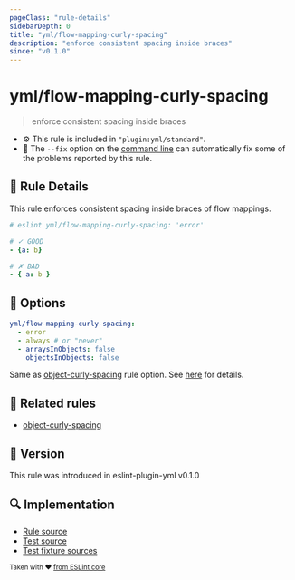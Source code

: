 ```yaml
---
pageClass: "rule-details"
sidebarDepth: 0
title: "yml/flow-mapping-curly-spacing"
description: "enforce consistent spacing inside braces"
since: "v0.1.0"
---
```


# yml/flow-mapping-curly-spacing

> enforce consistent spacing inside braces

- :gear: This rule is included in `"plugin:yml/standard"`.
- :wrench: The `--fix` option on the [command line](https://eslint.org/docs/user-guide/command-line-interface#fixing-problems) can automatically fix some of the problems reported by this rule.

## :book: Rule Details

This rule enforces consistent spacing inside braces of flow mappings.

<eslint-code-block fix>

<!-- eslint-skip -->

```yaml
# eslint yml/flow-mapping-curly-spacing: 'error'

# ✓ GOOD
- {a: b}

# ✗ BAD
- { a: b }
```

</eslint-code-block>

## :wrench: Options

```yaml
yml/flow-mapping-curly-spacing:
  - error
  - always # or "never"
  - arraysInObjects: false
    objectsInObjects: false
```

Same as [object-curly-spacing] rule option. See [here](https://eslint.org/docs/rules/object-curly-spacing#options) for details.

## :couple: Related rules

- [object-curly-spacing]

[object-curly-spacing]: https://eslint.org/docs/rules/object-curly-spacing

## :rocket: Version

This rule was introduced in eslint-plugin-yml v0.1.0

## :mag: Implementation

- [Rule source](https://github.com/ota-meshi/eslint-plugin-yml/blob/master/src/rules/flow-mapping-curly-spacing.ts)
- [Test source](https://github.com/ota-meshi/eslint-plugin-yml/blob/master/tests/src/rules/flow-mapping-curly-spacing.ts)
- [Test fixture sources](https://github.com/ota-meshi/eslint-plugin-yml/tree/master/tests/fixtures/rules/flow-mapping-curly-spacing)

<sup>Taken with ❤️ [from ESLint core](https://eslint.org/docs/rules/object-curly-spacing)</sup>
